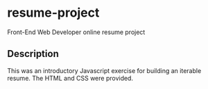 # resume-project
Front-End Web Developer online resume project

## Description
This was an introductory Javascript exercise for building an iterable resume. The HTML and CSS were provided.
